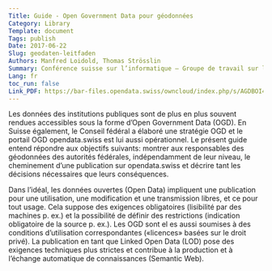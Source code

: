 ```yaml
---
Title: Guide - Open Government Data pour géodonnées
Category: Library
Template: document
Tags: publish
Date: 2017-06-22
Slug: geodaten-leitfaden
Authors: Manfred Loidold, Thomas Strösslin
Summary: Conférence suisse sur l’informatique – Groupe de travail sur les systèmes d’information géographique (CSI-SIG)   
Lang: fr
toc_run: false
Link_PDF: https://bar-files.opendata.swiss/owncloud/index.php/s/AGDBOI45EJGwxEU
---
```


Les données des institutions publiques sont de plus en plus souvent rendues accessibles sous la forme d’Open Government Data (OGD). En Suisse également, le Conseil fédéral a élaboré une stratégie OGD et le portail OGD opendata.swiss est lui aussi opérationnel. Le présent guide entend répondre aux objectifs suivants: montrer aux responsables des géodonnées des autorités fédérales, indépendamment de leur niveau, le cheminement d’une publication sur opendata.swiss et décrire tant les décisions nécessaires que leurs conséquences.   

Dans l’idéal, les données ouvertes (Open Data) impliquent une publication pour une utilisation, une modification et une transmission libres, et ce pour tout usage. Cela suppose des exigences obligatoires (lisibilité par des machines p. ex.) et la possibilité de définir des restrictions (indication obligatoire de la source p. ex.). Les OGD sont el es aussi soumises à des conditions d’utilisation correspondantes («licences» basées sur le droit privé). La publication en tant que Linked Open Data (LOD) pose des exigences techniques plus strictes et contribue à la production et à l’échange automatique de connaissances (Semantic Web).    

